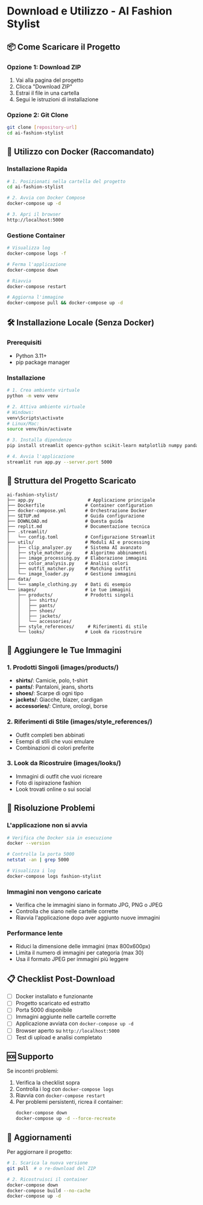 # Download e Utilizzo - AI Fashion Stylist

## 📦 Come Scaricare il Progetto

### Opzione 1: Download ZIP
1. Vai alla pagina del progetto
2. Clicca "Download ZIP" 
3. Estrai il file in una cartella
4. Segui le istruzioni di installazione

### Opzione 2: Git Clone
```bash
git clone [repository-url]
cd ai-fashion-stylist
```

## 🐳 Utilizzo con Docker (Raccomandato)

### Installazione Rapida
```bash
# 1. Posizionati nella cartella del progetto
cd ai-fashion-stylist

# 2. Avvia con Docker Compose
docker-compose up -d

# 3. Apri il browser
http://localhost:5000
```

### Gestione Container
```bash
# Visualizza log
docker-compose logs -f

# Ferma l'applicazione
docker-compose down

# Riavvia
docker-compose restart

# Aggiorna l'immagine
docker-compose pull && docker-compose up -d
```

## 🛠️ Installazione Locale (Senza Docker)

### Prerequisiti
- Python 3.11+
- pip package manager

### Installazione
```bash
# 1. Crea ambiente virtuale
python -m venv venv

# 2. Attiva ambiente virtuale
# Windows:
venv\Scripts\activate
# Linux/Mac:
source venv/bin/activate

# 3. Installa dipendenze
pip install streamlit opencv-python scikit-learn matplotlib numpy pandas Pillow

# 4. Avvia l'applicazione
streamlit run app.py --server.port 5000
```

## 📁 Struttura del Progetto Scaricato

```
ai-fashion-stylist/
├── app.py                    # Applicazione principale
├── Dockerfile               # Container configuration
├── docker-compose.yml       # Orchestrazione Docker
├── SETUP.md                 # Guida configurazione
├── DOWNLOAD.md              # Questa guida
├── replit.md                # Documentazione tecnica
├── .streamlit/
│   └── config.toml          # Configurazione Streamlit
├── utils/                   # Moduli AI e processing
│   ├── clip_analyzer.py     # Sistema AI avanzato
│   ├── style_matcher.py     # Algoritmo abbinamenti
│   ├── image_processing.py  # Elaborazione immagini
│   ├── color_analysis.py    # Analisi colori
│   ├── outfit_matcher.py    # Matching outfit
│   └── image_loader.py      # Gestione immagini
├── data/
│   └── sample_clothing.py   # Dati di esempio
└── images/                  # Le tue immagini
    ├── products/            # Prodotti singoli
    │   ├── shirts/
    │   ├── pants/
    │   ├── shoes/
    │   ├── jackets/
    │   └── accessories/
    ├── style_references/     # Riferimenti di stile
    └── looks/               # Look da ricostruire
```

## 🎨 Aggiungere le Tue Immagini

### 1. Prodotti Singoli (images/products/)
- **shirts/**: Camicie, polo, t-shirt
- **pants/**: Pantaloni, jeans, shorts
- **shoes/**: Scarpe di ogni tipo
- **jackets/**: Giacche, blazer, cardigan  
- **accessories/**: Cinture, orologi, borse

### 2. Riferimenti di Stile (images/style_references/)
- Outfit completi ben abbinati
- Esempi di stili che vuoi emulare
- Combinazioni di colori preferite

### 3. Look da Ricostruire (images/looks/)
- Immagini di outfit che vuoi ricreare
- Foto di ispirazione fashion
- Look trovati online o sui social

## 🔧 Risoluzione Problemi

### L'applicazione non si avvia
```bash
# Verifica che Docker sia in esecuzione
docker --version

# Controlla la porta 5000
netstat -an | grep 5000

# Visualizza i log
docker-compose logs fashion-stylist
```

### Immagini non vengono caricate
- Verifica che le immagini siano in formato JPG, PNG o JPEG
- Controlla che siano nelle cartelle corrette
- Riavvia l'applicazione dopo aver aggiunto nuove immagini

### Performance lente
- Riduci la dimensione delle immagini (max 800x600px)
- Limita il numero di immagini per categoria (max 30)
- Usa il formato JPEG per immagini più leggere

## 📋 Checklist Post-Download

- [ ] Docker installato e funzionante
- [ ] Progetto scaricato ed estratto
- [ ] Porta 5000 disponibile
- [ ] Immagini aggiunte nelle cartelle corrette
- [ ] Applicazione avviata con `docker-compose up -d`
- [ ] Browser aperto su `http://localhost:5000`
- [ ] Test di upload e analisi completato

## 🆘 Supporto

Se incontri problemi:
1. Verifica la checklist sopra
2. Controlla i log con `docker-compose logs`
3. Riavvia con `docker-compose restart`
4. Per problemi persistenti, ricrea il container:
   ```bash
   docker-compose down
   docker-compose up -d --force-recreate
   ```

## 🔄 Aggiornamenti

Per aggiornare il progetto:
```bash
# 1. Scarica la nuova versione
git pull  # o re-download del ZIP

# 2. Ricostruisci il container
docker-compose down
docker-compose build --no-cache
docker-compose up -d
```